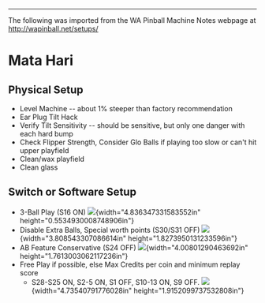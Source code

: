 ***
The following was imported from the WA Pinball Machine Notes webpage at http://wapinball.net/setups/
# Mata Hari
## Physical Setup
-   Level Machine -- about 1% steeper than factory recommendation
-   Ear Plug Tilt Hack
-   Verify Tilt Sensitivity -- should be sensitive, but only one danger with each hard bump
-   Check Flipper Strength, Consider Glo Balls if playing too slow or can't hit upper playfield
-   Clean/wax playfield
-   Clean glass
## Switch or Software Setup
-   3-Ball Play (S16 ON)
    ![](media/image1.png){width="4.836347331583552in" height="0.5534930008748906in"}
-   Disable Extra Balls, Special worth points (S30/S31 OFF)
    ![](media/image2.png){width="3.808543307086614in" height="1.8273950131233596in"}
-   AB Feature Conservative (S24 OFF)
    ![](media/image3.png){width="4.00801290463692in" height="1.7613003062117236in"}
-   Free Play if possible, else Max Credits per coin and minimum replay score
    -   S28-S25 ON, S2-5 ON, S1 OFF, S10-13 ON, S9 OFF.
        ![](media/image4.png){width="4.73540791776028in" height="1.9152099737532808in"}
